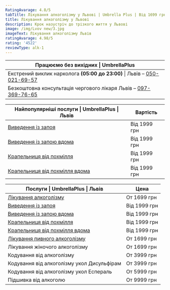 ```yaml
---
RatingAvarage: 4.8/5
tabTitle: Лікування алкоголізму у Львові | Umbrella Plus | Від 1699 грн
title: Лікування алкоголізму у Львові
description: Крок назустріч до трізкого життя у Львові
image: /img/Lvov new/3.jpg
imageText: Лікування алкоголізму Львів
ratingAvarage: 4.98/5
rating: '4522'
reviewType: alk-1
---
```


| Працюємо без вихідних \| UmbrellaPlus                                                      |
| ------------------------------------------------------------------------------------------ |
| Екстрений виклик нарколога **(05:00 до 23:00)** \| Львів – [050-021-69-57](tel:0500216957) |
| Безкоштовна консультація чергового лікаря Львів – [097-369-76-65](tel:0973697665)          |

| Найпопулярніші послуги \| UmbrellaPlus \| Львів                      | Вартість     |
| -------------------------------------------------------------------- | ------------ |
| [Виведення із запоя](vivod-iz-zapoia-lvov-ua)                        | Від 1999 грн |
| [Виведення із запою вдома](Vivod-iz-zapoia-na-domy-lvіv-ua)          | Від 1999 грн |
| [Крапельниця від похмілля](Kapelnica_ot_alkogola_lvov)               | Від 1999 грн |
| [Крапельниця від похмілля вдома](Kapelnica_ot_alkogola_na-domy-lvіv) | Від 1999 грн |

| Послуги \| UmbrellaPlus \| Львів                                      | Цена         |
| --------------------------------------------------------------------- | ------------ |
| [Лікування алкоголізму](lechenie-alkogolizma-ua)                      | От 1699 грн  |
| [Виведення із запоя](vivod-iz-zapoia-lvov-ua)                         | Від 1999 грн |
| [Виведення із запою вдома](Vivod-iz-zapoia-na-domy-lvіv-ua)           | Від 1999 грн |
| [Крапельниця від похмілля](Kapelnica_ot_alkogola_lvov)                | Від 1999 грн |
| [Крапельниця від похмілля вдома](Kapelnica_ot_alkogola_na-domy-lvіv)  | Від 1999 грн |
| [Лікування пивного алкоголізму](lechenie-pivnogo-alkogolizma-lviv-ua) | От 1699 грн  |
| Лікування жіночого алкоголізму                                        | От 1699 грн  |
| Кодування від алкоголізму                                             | От 3999 грн  |
| Кодування від алкоголізму укол Дисульфірам                            | От 3999 грн  |
| Кодування від алкоголізму укол Еспераль                               | От 5999 грн  |
| Підшивка від алкоголю                                                 | От 9999 грн  |
